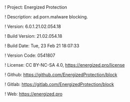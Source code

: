 ! Project: Energized Protection

! Description: ad.porn.malware blocking.

! Version: 6.0.1.21.02.054.18

! Build Version: 21.02.054.18

! Build Date: Tue, 23 Feb 21 18:07:33

! Version Code: 0541807

! License: CC BY-NC-SA 4.0, https://energized.pro/license

! Github: https://github.com/EnergizedProtection/block

! Gitlab: https://gitlab.com/EnergizedProtection/block


! Web: https://energized.pro
